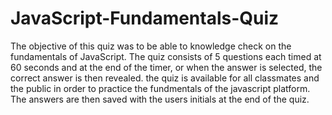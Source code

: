 # JavaScript-Fundamentals-Quiz
The objective of this quiz was to be able to knowledge check on the fundamentals of JavaScript. The quiz consists of 5 questions each timed at 60 seconds and at the end of the timer, or when the answer is selected, the correct answer is then revealed. the quiz is available for all classmates and the public in order to practice the fundmentals of the javascript platform. The answers are then saved with the users initials at the end of the quiz. 
